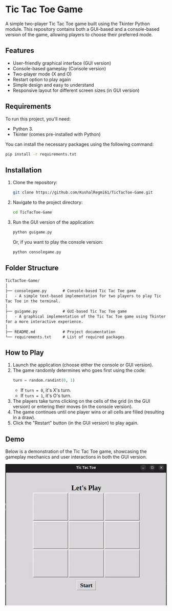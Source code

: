 
# Tic Tac Toe Game

A simple two-player Tic Tac Toe game built using the Tkinter Python module. This repository contains both a GUI-based and a console-based version of the game, allowing players to choose their preferred mode.

## Features

- User-friendly graphical interface (GUI version)
- Console-based gameplay (Console version)
- Two-player mode (X and O)
- Restart option to play again
- Simple design and easy to understand
- Responsive layout for different screen sizes (in GUI version)

## Requirements

To run this project, you'll need:

- Python 3.
- Tkinter (comes pre-installed with Python)

You can install the necessary packages using the following command:

```bash
pip install -r requirements.txt
```

## Installation

1. Clone the repository:

   ```bash
   git clone https://github.com/KushalRegmi61/TicTacToe-Game.git
   ```

2. Navigate to the project directory:

   ```bash
   cd TicTacToe-Game
   ```

3. Run the GUI version of the application:

   ```bash
   python guigame.py
   ```

   Or, if you want to play the console version:

   ```bash
   python consolegame.py
   ```

## Folder Structure

```
TicTacToe-Game/
│
├── consolegame.py       # Console-based Tic Tac Toe game
│   - A simple text-based implementation for two players to play Tic Tac Toe in the terminal.
│
├── guigame.py           # GUI-based Tic Tac Toe game
│   - A graphical implementation of the Tic Tac Toe game using Tkinter for a more interactive experience.
│
├── README.md            # Project documentation
└── requirements.txt     # List of required packages
```

## How to Play

1. Launch the application (choose either the console or GUI version).
2. The game randomly determines who goes first using the code:
   ```python
   turn = random.randint(0, 1)
   ```
   - If `turn = 0`, it's X's turn.
   - If `turn = 1`, it's O's turn.
3. The players take turns clicking on the cells of the grid (in the GUI version) or entering their moves (in the console version).
4. The game continues until one player wins or all cells are filled (resulting in a draw).
5. Click the "Restart" button (in the GUI version) to play again.

## Demo

Below is a demonstration of the Tic Tac Toe game, showcasing the gameplay mechanics and user interactions in both the GUI version.

![Tic Tac Toe Demo](assets/demo.gif)





